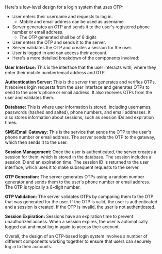 Here's a low-level design for a login system that uses OTP:

- User enters their username and requests to log in.
    - Mobile and email address can be used as username
- Server generates an OTP and sends it to the user's registered phone number or email address.
    - The OTP generated shall be of 6 digits
- User enters the OTP and sends it to the server.
- Server validates the OTP and creates a session for the user.
- User is logged in and can access their account.
- Here's a more detailed breakdown of the components involved:

**User Interface:** This is the interface that the user interacts with, where they enter their mobile number/email address and OTP. 

**Authentication Server:** This is the server that generates and verifies OTPs. It receives login requests from the user interface and generates OTPs to send to the user's phone or email address. It also receives OTPs from the user and validates them.

**Database:** This is where user information is stored, including usernames, passwords (hashed and salted), phone numbers, and email addresses. It also stores information about sessions, such as session IDs and expiration times.

**SMS/Email Gateway:** This is the service that sends the OTP to the user's phone number or email address. The server sends the OTP to the gateway, which then sends it to the user.

**Session Management:** Once the user is authenticated, the server creates a session for them, which is stored in the database. The session includes a session ID and an expiration time. The session ID is returned to the user interface, which uses it to make subsequent requests to the server.

**OTP Generation:** The server generates OTPs using a random number generator and sends them to the user's phone number or email address. The OTP is typically a 6-digit number.

**OTP Validation:** The server validates OTPs by comparing them to the OTP that was generated for the user. If the OTP is valid, the user is authenticated and a session is created. If the OTP is invalid, the user is not authenticated.

**Session Expiration:** Sessions have an expiration time to prevent unauthorized access. When a session expires, the user is automatically logged out and must log in again to access their account.

Overall, the design of an OTP-based login system involves a number of different components working together to ensure that users can securely log in to their accounts.

